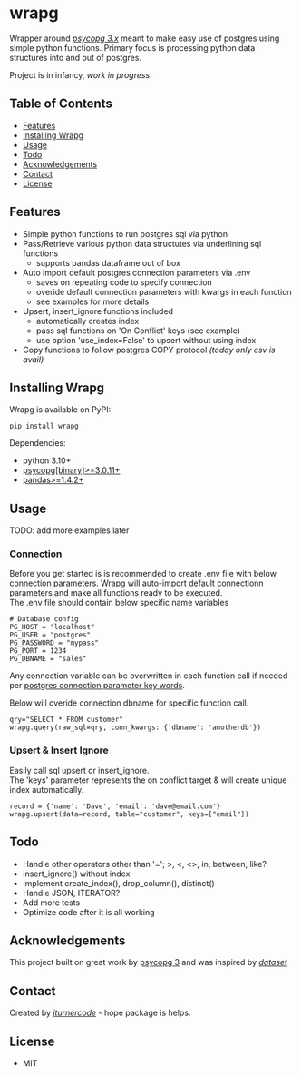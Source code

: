 # wrapg
Wrapper around [_psycopg 3.x_](https://www.psycopg.org/psycopg3/docs/index.html) meant to make easy use of postgres using simple python functions. Primary focus is processing python data structures into and out of postgres.

Project is in infancy, _work in progress_.


## Table of Contents
* [Features](#features)
* [Installing Wrapg](#setup)
* [Usage](#usage)
* [Todo](#todo)
* [Acknowledgements](#acknowledgements)
* [Contact](#contact)
* [License](#license)


## Features
- Simple python functions to run postgres sql via python
- Pass/Retrieve various python data structutes via underlining sql functions
    - supports pandas dataframe out of box
- Auto import default postgres connection parameters via .env
    - saves on repeating code to specify connection
    - overide default connection parameters with kwargs in each function
    - see examples for more details
- Upsert, insert_ignore functions included
    - automatically creates index
    - pass sql functions on 'On Conflict' keys (see example)
    - use option 'use_index=False' to upsert without using index 
- Copy functions to follow postgres COPY protocol *(today only csv is avail)*


## Installing Wrapg
Wrapg is available on PyPI:
```
pip install wrapg
```

Dependencies:
- python 3.10+
- [psycopg[binary]>=3.0.11+](https://www.psycopg.org/psycopg3/docs/index.html)
- [pandas>=1.4.2+](https://pandas.pydata.org/docs/index.html)


## Usage
TODO: add more examples later

### Connection
Before you get started is is recommended to create .env file with below connection parameters.
Wrapg will auto-import default connectionn parameters and make all functions ready to be executed.  
The .env file should contain below specific name variables
```
# Database config
PG_HOST = "localhost"
PG_USER = "postgres"
PG_PASSWORD = "mypass"
PG_PORT = 1234
PG_DBNAME = "sales"
```

Any connection variable can be overwritten in each function call if needed per [postgres connection parameter key words](https://www.postgresql.org/docs/current/libpq-connect.html#LIBPQ-PARAMKEYWORDS).

Below will overide connection dbname for specific function call.
```
qry="SELECT * FROM customer" 
wrapg.query(raw_sql=qry, conn_kwargs: {'dbname': 'anotherdb'})

```

### Upsert & Insert Ignore
Easily call sql upsert or insert_ignore.  
The 'keys' parameter represents the on conflict target & will create unique index automatically.
```
record = {'name': 'Dave', 'email': 'dave@email.com'}
wrapg.upsert(data=record, table="customer", keys=["email"])
```


## Todo
- Handle other operators other than '='; >, <, <>, in, between, like?
- insert_ignore() without index
- Implement create_index(), drop_column(), distinct()
- Handle JSON, ITERATOR?
- Add more tests
- Optimize code after it is all working


## Acknowledgements
This project built on great work by [psycopg 3](https://www.psycopg.org/psycopg3/docs/index.html) and was inspired by [_dataset_](https://dataset.readthedocs.io/en/latest/) 


## Contact
Created by [_jturnercode_](https://github.com/jturnercode) - hope package is helps.


## License
- MIT



